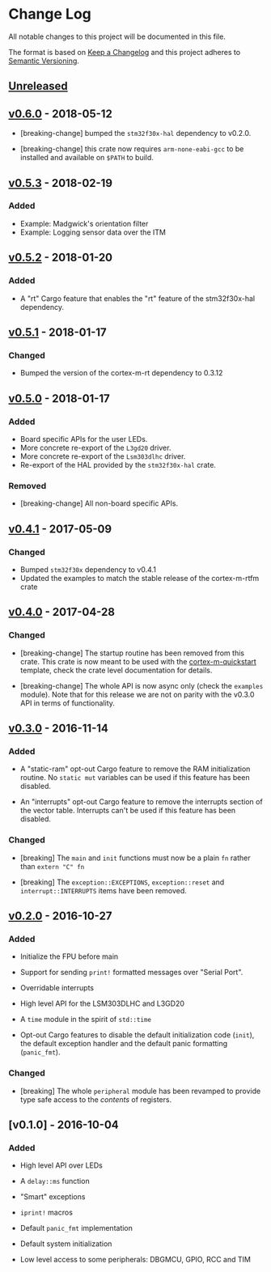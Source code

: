 # Change Log

All notable changes to this project will be documented in this file.

The format is based on [Keep a Changelog](http://keepachangelog.com/)
and this project adheres to [Semantic Versioning](http://semver.org/).

## [Unreleased]

## [v0.6.0] - 2018-05-12

- [breaking-change] bumped the `stm32f30x-hal` dependency to v0.2.0.

- [breaking-change] this crate now requires `arm-none-eabi-gcc` to be installed and available on
  `$PATH` to build.

## [v0.5.3] - 2018-02-19

### Added

- Example: Madgwick's orientation filter
- Example: Logging sensor data over the ITM

## [v0.5.2] - 2018-01-20

### Added

- A "rt" Cargo feature that enables the "rt" feature of the stm32f30x-hal dependency.

## [v0.5.1] - 2018-01-17

### Changed

- Bumped the version of the cortex-m-rt dependency to 0.3.12

## [v0.5.0] - 2018-01-17

### Added

- Board specific APIs for the user LEDs.
- More concrete re-export of the `L3gd20` driver.
- More concrete re-export of the `Lsm303dlhc` driver.
- Re-export of the HAL provided by the `stm32f30x-hal` crate.

### Removed

- [breaking-change] All non-board specific APIs.

## [v0.4.1] - 2017-05-09

### Changed

- Bumped `stm32f30x` dependency to v0.4.1
- Updated the examples to match the stable release of the cortex-m-rtfm crate

## [v0.4.0] - 2017-04-28

### Changed

- [breaking-change] The startup routine has been removed from this crate. This
  crate is now meant to be used with the [cortex-m-quickstart] template, check
  the crate level documentation for details.

[cortex-m-quickstart]: https://docs.rs/cortex-m-quickstart/0.1.1/cortex_m_quickstart/

- [breaking-change] The whole API is now async only (check the `examples`
  module). Note that for this release we are not on parity with the v0.3.0 API
  in terms of functionality.

## [v0.3.0] - 2016-11-14

### Added

- A "static-ram" opt-out Cargo feature to remove the RAM initialization routine.
  No `static mut` variables can be used if this feature has been disabled.

- An "interrupts" opt-out Cargo feature to remove the interrupts section of the
  vector table. Interrupts can't be used if this feature has been disabled.

### Changed

- [breaking] The `main` and `init` functions must now be a plain `fn` rather
  than `extern "C" fn`

- [breaking] The `exception::EXCEPTIONS`, `exception::reset` and
  `interrupt::INTERRUPTS` items have been removed.

## [v0.2.0] - 2016-10-27

### Added

- Initialize the FPU before main

- Support for sending `print!` formatted messages over "Serial Port".

- Overridable interrupts

- High level API for the LSM303DLHC and L3GD20

- A `time` module in the spirit of `std::time`

- Opt-out Cargo features to disable the default initialization code (`init`),
  the default exception handler and the default panic formatting (`panic_fmt`).

### Changed

- [breaking] The whole `peripheral` module has been revamped to provide type
  safe access to the *contents* of registers.

## [v0.1.0] - 2016-10-04

### Added

- High level API over LEDs

- A `delay::ms` function

- "Smart" exceptions

- `iprint!` macros

- Default `panic_fmt` implementation

- Default system initialization

- Low level access to some peripherals: DBGMCU, GPIO, RCC and TIM

[Unreleased]: https://github.com/japaric/f3/compare/v0.6.0...HEAD
[v0.6.0]: https://github.com/japaric/f3/compare/v0.5.3...v0.6.0
[v0.5.3]: https://github.com/japaric/f3/compare/v0.5.2...v0.5.3
[v0.5.2]: https://github.com/japaric/f3/compare/v0.5.1...v0.5.2
[v0.5.1]: https://github.com/japaric/f3/compare/v0.5.0...v0.5.1
[v0.5.0]: https://github.com/japaric/f3/compare/v0.4.1...v0.5.0
[v0.4.1]: https://github.com/japaric/f3/compare/v0.4.0...v0.4.1
[v0.4.0]: https://github.com/japaric/f3/compare/v0.3.1...v0.4.0
[v0.3.1]: https://github.com/japaric/f3/compare/v0.3.0...v0.3.1
[v0.3.0]: https://github.com/japaric/f3/compare/v0.2.0...v0.3.0
[v0.2.0]: https://github.com/japaric/f3/compare/v0.1.0...v0.2.0

